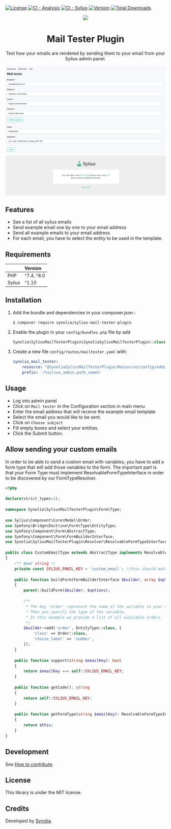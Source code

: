 [![License](https://img.shields.io/packagist/l/synolia/sylius-mail-tester-plugin.svg)](https://github.com/synolia/SyliusMailTesterPlugin/blob/master/LICENSE)
[![CI - Analysis](https://github.com/synolia/SyliusMailTesterPlugin/actions/workflows/analysis.yaml/badge.svg?branch=master)](https://github.com/synolia/SyliusMailTesterPlugin/actions/workflows/analysis.yaml)
[![CI - Sylius](https://github.com/synolia/SyliusMailTesterPlugin/actions/workflows/sylius.yaml/badge.svg?branch=master)](https://github.com/synolia/SyliusMailTesterPlugin/actions/workflows/sylius.yaml)
[![Version](https://img.shields.io/packagist/v/synolia/sylius-mail-tester-plugin.svg)](https://packagist.org/packages/synolia/sylius-mail-tester-plugin)
[![Total Downloads](https://poser.pugx.org/synolia/sylius-mail-tester-plugin/downloads)](https://packagist.org/packages/synolia/sylius-mail-tester-plugin)

<p align="center">
    <a href="https://sylius.com" target="_blank">
        <img src="https://demo.sylius.com/assets/shop/img/logo.png" />
    </a>
</p>

<h1 align="center">Mail Tester Plugin</h1>

<p align="center">Test how your emails are rendered by sending them to your email from your Sylius admin panel.</p>

![Capture](/etc/capture.png "Capture")
![SentEmail](/etc/capture-email.png "Sent Email")

## Features

* See a list of all sylius emails
* Send example email one by one to your email address
* Send all example emails to your email address
* For each email, you have to select the entity to be used in the template.

## Requirements

|        | Version    |
|:-------|:-----------|
| PHP    | ^7.4, ^8.0 |
| Sylius | ^1.10      |

## Installation

1. Add the bundle and dependencies in your composer.json :
    ```shell script
    $ composer require synolia/sylius-mail-tester-plugin
    ```

2. Enable the plugin in your `config/bundles.php` file by add
    ```php
    Synolia\SyliusMailTesterPlugin\SynoliaSyliusMailTesterPlugin::class => ['all' => true],
    ```

3. Create a new file `config/routes/mailtester.yaml` with:

    ```yaml
    synolia_mail_tester:
        resource: "@SynoliaSyliusMailTesterPlugin/Resources/config/admin_routing.yaml"
        prefix: '/%sylius_admin.path_name%'
    ```

## Usage

* Log into admin panel
* Click on `Mail tester` in the Configuration section in main menu
* Enter the email address that will receive the example email template
* Select the email you would like to be sent.
* Click on `Choose subject`
* Fill empty boxes and select your entities.
* Click the Submit button.

## Allow sending your custom emails
In order to be able to send a custom email with variables, you have to add a form type that will add those variables to the form.
The important part is that your Form Type must implement ResolvableFormTypeInterface in order to be discovered by our FormTypeResolver.
```php
<?php

declare(strict_types=1);

namespace Synolia\SyliusMailTesterPlugin\Form\Type;

use Sylius\Component\Core\Model\Order;
use Symfony\Bridge\Doctrine\Form\Type\EntityType;
use Symfony\Component\Form\AbstractType;
use Symfony\Component\Form\FormBuilderInterface;
use Synolia\SyliusMailTesterPlugin\Resolver\ResolvableFormTypeInterface;

public class CustomEmailType extends AbstractType implements ResolvableFormTypeInterface
{
    /** @var string */
    private const SYLIUS_EMAIL_KEY = 'custom_email'; //this should match your email identification key in sylius_mailer.yaml.

    public function buildForm(FormBuilderInterface $builder, array $options): void
    {
        parent::buildForm($builder, $options);

        /**
         * The key 'order' represent the name of the variable in your template.
         * Then you specify the type of the variable.
         * In this example we provide a list of all available orders.
         */
        $builder->add('order', EntityType::class, [
            'class' => Order::class,
            'choice_label' => 'number',
        ]);
    }

    public function support(string $emailKey): bool
    {
        return $emailKey === self::SYLIUS_EMAIL_KEY;
    }

    public function getCode(): string
    {
        return self::SYLIUS_EMAIL_KEY;
    }

    public function getFormType(string $emailKey): ResolvableFormTypeInterface
    {
        return $this;
    }
}
```

## Development

See [How to contribute](CONTRIBUTING.md).

## License

This library is under the MIT license.

## Credits

Developed by [Synolia](https://synolia.com/).
